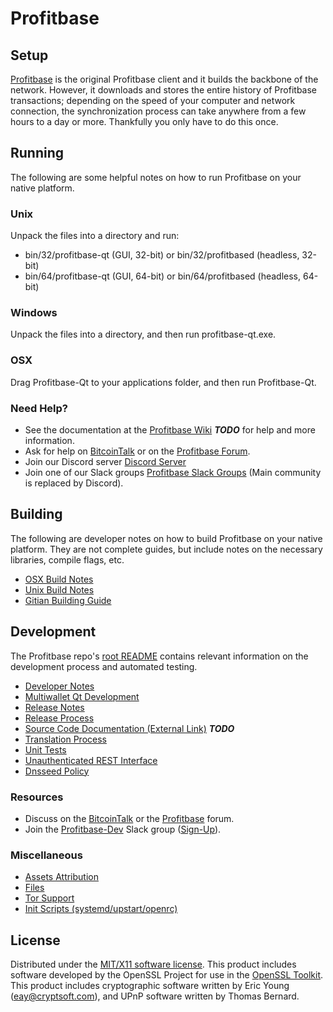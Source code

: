 Profitbase
=====================

Setup
---------------------
[Profitbase](http://profitbase.org/wallet) is the original Profitbase client and it builds the backbone of the network. However, it downloads and stores the entire history of Profitbase transactions; depending on the speed of your computer and network connection, the synchronization process can take anywhere from a few hours to a day or more. Thankfully you only have to do this once.

Running
---------------------
The following are some helpful notes on how to run Profitbase on your native platform.

### Unix

Unpack the files into a directory and run:

- bin/32/profitbase-qt (GUI, 32-bit) or bin/32/profitbased (headless, 32-bit)
- bin/64/profitbase-qt (GUI, 64-bit) or bin/64/profitbased (headless, 64-bit)

### Windows

Unpack the files into a directory, and then run profitbase-qt.exe.

### OSX

Drag Profitbase-Qt to your applications folder, and then run Profitbase-Qt.

### Need Help?

* See the documentation at the [Profitbase Wiki](https://en.bitcoin.it/wiki/Main_Page) ***TODO***
for help and more information.
* Ask for help on [BitcoinTalk](https://bitcointalk.org/index.php?topic=1262920.0) or on the [Profitbase Forum](http://forum.profitbase.org/).
* Join our Discord server [Discord Server](https://discord.profitbase.org)
* Join one of our Slack groups [Profitbase Slack Groups](https://profitbase.org/slack-logins/) (Main community is replaced by Discord).

Building
---------------------
The following are developer notes on how to build Profitbase on your native platform. They are not complete guides, but include notes on the necessary libraries, compile flags, etc.

- [OSX Build Notes](build-osx.md)
- [Unix Build Notes](build-unix.md)
- [Gitian Building Guide](gitian-building.md)

Development
---------------------
The Profitbase repo's [root README](https://github.com/Profitbase-Project/Profitbase/blob/master/README.md) contains relevant information on the development process and automated testing.

- [Developer Notes](developer-notes.md)
- [Multiwallet Qt Development](multiwallet-qt.md)
- [Release Notes](release-notes.md)
- [Release Process](release-process.md)
- [Source Code Documentation (External Link)](https://dev.visucore.com/bitcoin/doxygen/) ***TODO***
- [Translation Process](translation_process.md)
- [Unit Tests](unit-tests.md)
- [Unauthenticated REST Interface](REST-interface.md)
- [Dnsseed Policy](dnsseed-policy.md)

### Resources

* Discuss on the [BitcoinTalk](https://bitcointalk.org/index.php?topic=1262920.0) or the [Profitbase](http://forum.profitbase.org/) forum.
* Join the [Profitbase-Dev](https://profitbase-dev.slack.com/) Slack group ([Sign-Up](https://profitbase-dev.herokuapp.com/)).

### Miscellaneous
- [Assets Attribution](assets-attribution.md)
- [Files](files.md)
- [Tor Support](tor.md)
- [Init Scripts (systemd/upstart/openrc)](init.md)

License
---------------------
Distributed under the [MIT/X11 software license](http://www.opensource.org/licenses/mit-license.php).
This product includes software developed by the OpenSSL Project for use in the [OpenSSL Toolkit](https://www.openssl.org/). This product includes
cryptographic software written by Eric Young ([eay@cryptsoft.com](mailto:eay@cryptsoft.com)), and UPnP software written by Thomas Bernard.

